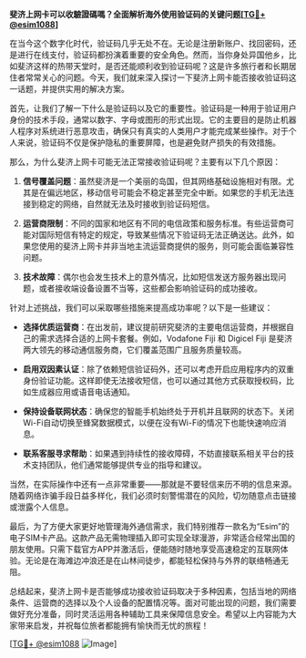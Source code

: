 **斐济上网卡可以收驗證碼嗎？全面解析海外使用验证码的关键问题[[TG💪+ @esim1088](https://t.me/s/esim1088)]**

在当今这个数字化时代，验证码几乎无处不在。无论是注册新账户、找回密码，还是进行在线支付，验证码都扮演着重要的安全角色。然而，当你身处异国他乡，比如斐济这样的热带天堂时，是否还能顺利收到验证码呢？这是许多旅行者和长期居住者常常关心的问题。今天，我们就来深入探讨一下斐济上网卡能否接收验证码这一话题，并提供实用的解决方案。

首先，让我们了解一下什么是验证码以及它的重要性。验证码是一种用于验证用户身份的技术手段，通常以数字、字母或图形的形式出现。它的主要目的是防止机器人程序对系统进行恶意攻击，确保只有真实的人类用户才能完成某些操作。对于个人来说，验证码不仅是保护隐私的重要屏障，也是避免财产损失的有效措施。

那么，为什么斐济上网卡可能无法正常接收验证码呢？主要有以下几个原因：

1. **信号覆盖问题**：虽然斐济是一个美丽的岛国，但其网络基础设施相对有限。尤其是在偏远地区，移动信号可能会不稳定甚至完全中断。如果您的手机无法连接到稳定的网络，自然就无法及时接收到验证码短信。

2. **运营商限制**：不同的国家和地区有不同的电信政策和服务标准。有些运营商可能对国际短信有特定的规定，导致某些情况下验证码无法正确送达。此外，如果您使用的斐济上网卡并非当地主流运营商提供的服务，则可能会面临兼容性问题。

3. **技术故障**：偶尔也会发生技术上的意外情况，比如短信发送方服务器出现问题，或者接收端设备设置不当等，这些都会影响验证码的成功接收。

针对上述挑战，我们可以采取哪些措施来提高成功率呢？以下是一些建议：

- **选择优质运营商**：在出发前，建议提前研究斐济的主要电信运营商，并根据自己的需求选择合适的上网卡套餐。例如，Vodafone Fiji 和 Digicel Fiji 是斐济两大领先的移动通信服务商，它们覆盖范围广且服务质量较高。
  
- **启用双因素认证**：除了依赖短信验证码外，还可以考虑开启应用程序内的双重身份验证功能。这样即使无法接收短信，也可以通过其他方式获取授权码，比如生成器应用或语音电话通知。

- **保持设备联网状态**：确保您的智能手机始终处于开机并且联网的状态下。关闭Wi-Fi自动切换至蜂窝数据模式，以便在没有Wi-Fi的情况下也能快速响应消息。

- **联系客服寻求帮助**：如果遇到持续性的接收障碍，不妨直接联系相关平台的技术支持团队，他们通常能够提供专业的指导和建议。

当然，在实际操作中还有一点非常重要——那就是不要轻信来历不明的信息来源。随着网络诈骗手段日益多样化，我们必须时刻警惕潜在的风险，切勿随意点击链接或泄露个人信息。

最后，为了方便大家更好地管理海外通信需求，我们特别推荐一款名为“Esim”的电子SIM卡产品。这款产品无需物理插入即可实现全球漫游，非常适合经常出国的朋友使用。只需下载官方APP并激活后，便能随时随地享受高速稳定的互联网体验。无论是在海滩边冲浪还是在山林间徒步，都能轻松保持与外界的联络畅通无阻。

总结起来，斐济上网卡是否能够成功接收验证码取决于多种因素，包括当地的网络条件、运营商的选择以及个人设备的配置情况等。面对可能出现的问题，我们需要做好充分准备，同时灵活运用各种辅助工具来保障信息安全。希望以上内容能为大家带来启发，并祝每位旅者都能拥有愉快而无忧的旅程！

[[TG💪+ @esim1088](https://t.me/s/esim1088) ![Image](https://i.postimg.cc/4NQfJmqS/Snipaste-2025-05-13-00-14-12.png)]